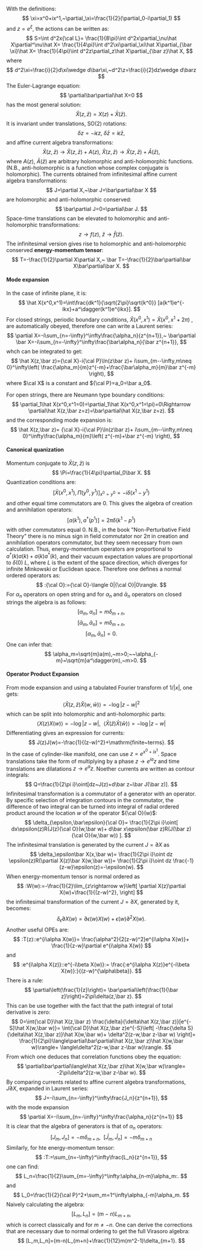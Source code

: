 With the definitions:
$$
\xi=x^0+ix^1,~\partial_\xi=\frac{1}{2}(\partial_0-i\partial_1)
$$
and $z=e^\xi$, the actions can be written as:
$$
S=\int d^2x{\cal L}=
\frac{1}{8\pi}\int d^2x\partial_\nu\hat X\partial^\nu\hat X=
\frac{1}{4\pi}\int d^2\xi\partial_\xi\hat X\partial_{\bar \xi}\hat X=
\frac{1}{4\pi}\int d^2z\partial_z\hat X\partial_{\bar z}\hat X,
$$
where
$$
d^2\xi=\frac{i}{2}d\xi\wedge d\bar\xi,~d^2\z=\frac{i}{2}dz\wedge d\barz
$$
The Euler-Lagrange equation:
$$
\partial\bar\partial\hat X=0
$$
has the most general solution:
$$
\hat X(z,\bar z)=X(z) + \bar X(\bar z).
$$
It is invariant under translations, SO(2) rotations:
$$
\delta z=-i\epsilon z,~\delta\bar z =i\epsilon\bar z,
$$
and affine current algebra transformations:
$$
\hat X(z,\bar z)\rightarrow \hat X(z,\bar z)+A(z),~
\hat X(z,\bar z)\rightarrow \hat X(z,\bar z)+\bar A(\bar z),
$$
where $A(z)$, $\bar A(\bar z)$ are arbitrary holomorphic and anti-holomorphic functions.
(N.B., anti-holomorphic is a function whose complex conjugate is holomorphic).
The currents obtained from infinitesimal affine current algebra transformations:
$$
J=\partial X,~\bar J=\bar\partial\bar X
$$
are holomorphic and anti-holomorphic conserved:
$$
\bar\partial J=0=\partial\bar J.
$$
Space-time translations can be elevated to holomorphic and anti-holomorphic transformations:
$$
z\rightarrow f(z),~\bar z\rightarrow\bar f(\bar z).
$$
The infinitesimal version gives rise to holomorphic and anti-holomorphic conserved **energy-momentum tensor**:
$$
T=-\frac{1}{2}\partial X\partial X,~
\bar T=-\frac{1}{2}\bar\partial\bar X\bar\partial\bar X.
$$
#### Mode expansion
In the case of infinite plane, it is:
$$
\hat X(x^0,x^1)=\int\frac{dk^1}{\sqrt{2\pi}\sqrt{k^0}}
[a(k^1)e^{-ikx}+a^\dagger(k^1)e^{ikx}].
$$
For closed strings, periodic boundary conditions, $\hat X(x^0,x^1)=\hat X(x^0,x^1+2\pi)$ , are automatically obeyed, therefore one can write a Laurent series:
$$
\partial X=-i\sum_{n=-\infty}^\infty\frac{\alpha_n}{z^{n+1}},~
\bar\partial \bar X=-i\sum_{n=-\infty}^\infty\frac{\bar\alpha_n}{\bar z^{n+1}},
$$
whch can be integrated to get:
$$
\hat X(z,\bar z)={\cal X}-i{\cal P}\ln(z\bar z)+
i\sum_{m--\infty,m\neq 0}^\infty\left(
\frac{\alpha_m}{m}z^{-m}+\frac{\bar\alpha_m}{m}\bar z^{-m}
\right),
$$
where $\cal X$ is a constant and ${\cal P}=a_0=\bar a_0$.

For open strings, there are Neumann type boundary conditions:
$$
\partial_1\hat X(x^0,x^1=0)=\partial_1\hat X(x^0,x^1=\pi)=0\Rightarrow
\partial\hat X(z,\bar z=z)=\bar\partial\hat X(z,\bar z=z).
$$
and the corresponding mode expansion is:
$$
\hat X(z,\bar z)=
{\cal X}-i{\cal P}\ln(z\bar z)+
i\sum_{m--\infty,m\neq 0}^\infty\frac{\alpha_m}{m}\left(
z^{-m}+\bar z^{-m}
\right),
$$
#### Canonical quanization
Momentum conjugate to $\bar X(z,\bar z)$ is
$$
\Pi=\frac{1}{4\pi}\partial_0\bar X.
$$
Quantization conditions are:
$$
[\bar X(x^0,x^1),\Pi(y^0,y^1)]_{x^0=y^0}=-i\delta(x^1-y^1)
$$
and other equal time commutators are 0.
This gives the algebra of creation and annihilation operators:
$$
[a(k^1),a^\dagger(p^1)]=2\pi\delta(k^1-p^1)
$$
with other commutators equal 0.
N.B., in the book "Non-Perturbative Field Theory" there is no minus sign in field commutator nor $2\pi$ in creation and annihilation operators commutator, but they seem necessary from own calculation.
Thus, energy-momentum operators are proportional to $a^\dagger(k)a(k)+a(k)a^\dagger(k)$, and their vacuum expectation values are proportional to $\delta(0)~L$, where $L$ is the extent of the space direction, which diverges for infinite Minkowski or Euclidean space. Therefore one defines a normal ordered operators as:
$$
:{\cal O}:={\cal O}-\langle 0|{\cal O}|0\rangle.
$$
For $\alpha_n$ operators on open string and for $\alpha_n$ and $\bar \alpha_n$ operators on closed strings the algebra is as follows:
$$
[\alpha_m,\alpha_n]=m\delta_{m+n},
$$
$$
[\bar\alpha_m,\bar\alpha_n]=m\delta_{m+n},
$$
$$
[\alpha_m,\bar\alpha_n]=0.
$$
One can infer that:
$$
\alpha_m=\sqrt{m}a(m),~m>0;~~\alpha_{-m}=\sqrt{m}a^\dagger(m),~m>0.
$$
#### Operator Product Expansion
From mode expansion and using a tabulated Fourier transform of $1/|x|$, one gets:
$$
\langle \hat X(z,\bar z)\hat X(w,\bar w)\rangle=-\log|z-w|^2
$$
which can be split into holomorphic and anti-holomorphic parts:
$$
\langle X(z) X(w)\rangle=-\log|z-w|,~~
\langle \bar X(\bar z)\bar X(\bar w)\rangle=-\log|z-w|
$$
Differentiating gives an expression for currents:
$$
J(z)J(w)=-\frac{1}{(z-w)^2}+\mathrm{finite~terms}.
$$
In the case of cylinder-like manifold, one can use $z=e^{x^0+ix^1}$. Space translations take the form of multiplying by a phase $z\rightarrow e^{ia}z$ and time translations are dilatations $z\rightarrow e^{a}z$. Noether currents are written as contour integrals:
$$
Q=\frac{1}{2\pi i}\oint[dz~J(z)+d\bar z~\bar J(\bar z)].
$$
Infinitesimal transformation is a commutator of a generator with an operator. By specific selection of integration contours in the commutator, the difference of two integral can be turned into integral of radial ordered product around the location $w$ of the operator ${\cal O}(w)$:
$$
\delta_{\epsilon,\bar\epsilon}{\cal O}=
\frac{1}{2\pi i}\oint[
dx\epsilon(z)R(J(z){\cal O}(w,\bar w)+
d\bar x\epsilon(\bar z)R(J(\bar z){\cal O}(w,\bar w))
].
$$
The infinitesimal translation is generated by the current $J=\partial X$ as
$$
\delta_\epsilon\bar X(x,\bar w)=
\frac{1}{2\pi i}\oint dz \epsilon(z)R(\partial X(z)\bar X(w,\bar w))=
\frac{1}{2\pi i}\oint dz \frac{-1}{z-w}\epsilon(z)=-\epsilon(w).
$$
When energy-momentum tensor is normal ordered as
$$
:W(w):=-\frac{1}{2}\lim_{z\rightarrow w}\left[
\partial X(z)\partial X(w)+\frac{1}{(z-w)^2},
\right]
$$
the infinitesimal transformation of the current $J=\partial X$, generated by it, becomes:
$$
\delta_\epsilon\partial X(w)=\partial\epsilon(w)X(w)+\epsilon(w)\partial^2X(w).
$$
Another useful OPEs are:
$$
:T(z)::e^{i\alpha X(w)}=
\frac{\alpha^2}{2(z-w)^2}e^{i\alpha X(w)}+
\frac{1}{z-w}\partial e^{i\alpha X(w)}
$$
and
$$
:e^{i\alpha X(z)}::e^{-i\beta X(w)}:=
\frac{:e^{i\alpha X(z)}e^{-i\beta X(w)}:}{(z-w)^{\alpha\beta}}.
$$
There is a rule:
$$
\partial\left(\frac{1}{z}\right)=
\bar\partial\left(\frac{1}{\bar z}\right)=2\pi\delta(z,\bar z).
$$
This can be use together with the fact that the path integral of total derivative is zero:
$$
0=\int{\cal D}\hat X(z,\bar z)
\frac{\delta}{\delta\hat X(z,\bar z)}[e^{-S]\hat X(w,\bar w)}=
\int{\cal D}\hat X(z,\bar z)e^{-S}\left[
-\frac{\delta S}{\delta\hat X(z,\bar z)}\hat X(w,\bar w)+
\delta^2(z-w,\bar z-\bar w)
\right]=
\frac{1}{2\pi}\langle\partial\bar\partial\hat X(z,\bar z)\hat X(w,\bar w)\rangle+
\langle\delta^2(z-w,\bar z-\bar w)\rangle.
$$
From which one deduces that correlation functions obey the equation:
$$
\partial\bar\partial\langle\hat X(z,\bar z)\hat X(w,\bar w)\rangle=
-2\pi\delta^2(z-w,\bar z-\bar w).
$$
By comparing currents related to affine current algebra transformations, $J\partial X$, expanded in Laurent series: 
$$
J=-i\sum_{n=-\infty}^\infty\frac{J_n}{z^{n+1}},
$$
with the mode expansion
$$
\partial X=-i\sum_{n=-\infty}^\infty\frac{\alpha_n}{z^{n+1}}
$$
It is clear that the algebra of generators is that of $\alpha_n$ operators:
$$
[J_m,J_n]=-m\delta_{m+n},~~[\bar J_m,\bar J_n]=-m\delta_{m+n}
$$
Similarly, for hte energy-momentum tensor:
$$
:T:=\sum_{n=-\infty}^\infty\frac{L_n}{z^{n+1}},
$$
one can find:
$$
L_n=\frac{1}{2}\sum_{m=-\infty}^\infty:\alpha_{n-m}\alpha_m:.
$$
and
$$
L_0=\frac{1}{2}{\cal P}^2+\sum_m=1^\infty\alpha_{-m}\alpha_m.
$$
Naively calculating the algebra:
$$
[L_m,L_n]=(m-n)L_{m+n},
$$
which is correct classically and for $m\neq-n$.
One can derive the corrections that are necessary due to normal ordering to get the full
Virasoro algebra:
$$
[L_m,L_n]=(m-n)L_{m+n}+\frac{1}{12}m(m^2-1)\delta_{m+1}.
$$
